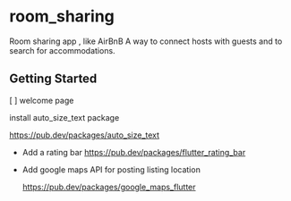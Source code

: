 # room_sharing

Room sharing app , like AirBnB
A way to connect hosts with guests and to search for accommodations.

## Getting Started
[ ] welcome page

install auto_size_text package

https://pub.dev/packages/auto_size_text

- Add a rating bar
  https://pub.dev/packages/flutter_rating_bar
  
- Add google maps API for posting listing location
  
  https://pub.dev/packages/google_maps_flutter
 